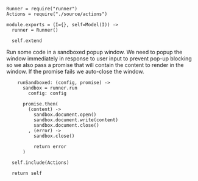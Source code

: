     Runner = require("runner")
    Actions = require("./source/actions")
    
    module.exports = (I={}, self=Model(I)) ->
      runner = Runner()

      self.extend

Run some code in a sandboxed popup window. We need to popup the window immediately
in response to user input to prevent pop-up blocking so we also pass a promise
that will contain the content to render in the window. If the promise fails we
auto-close the window.

        runSandboxed: (config, promise) ->
          sandbox = runner.run
            config: config
    
          promise.then(
            (content) ->
              sandbox.document.open()
              sandbox.document.write(content)
              sandbox.document.close()
            , (error) ->
              sandbox.close()
    
              return error
          )

      self.include(Actions)

      return self